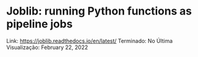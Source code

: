 # Joblib: running Python functions as pipeline jobs

Link: https://joblib.readthedocs.io/en/latest/
Terminado: No
Última Visualização: February 22, 2022